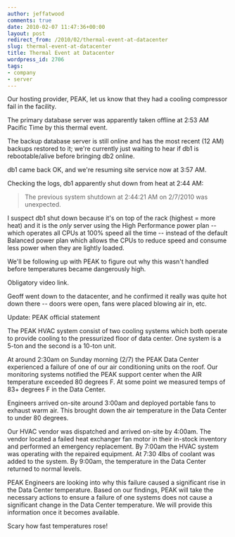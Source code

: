 ```yaml
---
author: jeffatwood
comments: true
date: 2010-02-07 11:47:36+00:00
layout: post
redirect_from: /2010/02/thermal-event-at-datacenter
slug: thermal-event-at-datacenter
title: Thermal Event at Datacenter
wordpress_id: 2706
tags:
- company
- server
---
```



Our hosting provider, PEAK, let us know that they had a cooling compressor fail in the facility.



The primary database server was apparently taken offline at 2:53 AM Pacific Time by this thermal event.



The backup database server is still online and has the most recent (12 AM) backups restored to it; we're currently just waiting to hear if db1 is rebootable/alive before bringing db2 online.



db1 came back OK, and we're resuming site service now at 3:57 AM.



Checking the logs, db1 apparently shut down from heat at 2:44 AM:





<blockquote>
The previous system shutdown at 2:44:21 AM on 2/7/2010 was unexpected.
</blockquote>





I suspect db1 shut down because it's on top of the rack (highest = more heat) and it is the _only_ server using the High Performance power plan -- which operates all CPUs at 100% speed all the time -- instead of the default Balanced power plan which allows the CPUs to reduce speed and consume less power when they are lightly loaded.



We'll be following up with PEAK to figure out why this wasn't handled before temperatures became dangerously high.



Obligatory video link.







Geoff went down to the datacenter, and he confirmed it really was quite hot down there -- doors were open, fans were placed blowing air in, etc.



Update: PEAK official statement





>
The PEAK HVAC system consist of two cooling systems which both operate to provide cooling to the pressurized floor of data center. One system is a 5-ton and the second is a 10-ton unit.

> 
> 
At around 2:30am on Sunday morning (2/7) the PEAK Data Center experienced a failure of one of our air conditioning units on the roof. Our monitoring systems notified the PEAK support center when the AIR temperature exceeded   80 degrees F.  At some point we measured temps of 83+ degrees F in the Data Center.

> 
> 
Engineers arrived on-site around 3:00am and deployed portable fans to exhaust warm air.  This brought down the air temperature in the Data Center  to under 80 degrees.

> 
> 
Our HVAC vendor was dispatched and arrived on-site by 4:00am.  The vendor located a failed heat exchanger fan motor in their in-stock inventory and performed an emergency replacement.  By 7:00am the HVAC system was operating with the repaired equipment.  At 7:30 4lbs of coolant was added to the system.  By 9:00am, the temperature in the Data Center returned to normal levels.

> 
> 
PEAK Engineers are looking into why this failure caused a significant rise in the Data Center temperature.  Based on our findings, PEAK will take the necessary actions to ensure a failure of  one systems does not cause a significant change in the Data Center temperature.  We will provide this information once it becomes available.






Scary how fast temperatures rose!

